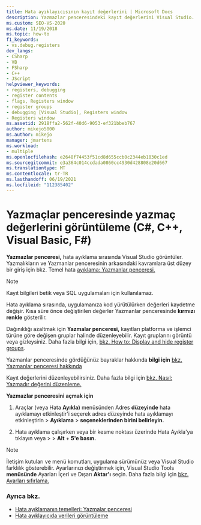 ```yaml
---
title: Hata ayıklayıcısının kayıt değerlerini | Microsoft Docs
description: Yazmazlar penceresindeki kayıt değerlerini Visual Studio. Hata ayıklama sırasında, uygulamanıza kod yürütülürken değerleri kaydetme değişir.
ms.custom: SEO-VS-2020
ms.date: 11/19/2018
ms.topic: how-to
f1_keywords:
- vs.debug.registers
dev_langs:
- CSharp
- VB
- FSharp
- C++
- JScript
helpviewer_keywords:
- registers, debugging
- register contents
- flags, Registers window
- register groups
- debugging [Visual Studio], Registers window
- Registers window
ms.assetid: 2918ffa2-562f-40d6-9053-ef321bbeb767
author: mikejo5000
ms.author: mikejo
manager: jmartens
ms.workload:
- multiple
ms.openlocfilehash: e2648f74453f51cd8d655ccb0c2344eb1030c1ed
ms.sourcegitcommit: e3a364c014ccdada0860cc4930d428808e20d667
ms.translationtype: MT
ms.contentlocale: tr-TR
ms.lasthandoff: 06/19/2021
ms.locfileid: "112385402"
---
```

# <a name="view-register-values-in-the-registers-window-c-c-visual-basic-f"></a>Yazmaçlar penceresinde yazmaç değerlerini görüntüleme (C#, C++, Visual Basic, F#)

**Yazmazlar penceresi,** hata ayıklama sırasında Visual Studio görüntüler. Yazmalıkların ve Yazmanlar penceresinin  arkasındaki kavramlara üst düzey bir giriş için bkz. Temel hata [ayıklama: Yazmanlar penceresi.](../debugger/debugging-basics-registers-window.md)

> [!NOTE]
> Kayıt bilgileri betik veya SQL uygulamaları için kullanılamaz.

Hata ayıklama sırasında, uygulamanıza kod yürütülürken değerleri kaydetme değişir. Kısa süre önce değiştirilen değerler Yazmanlar penceresinde **kırmızı renkle** gösterilir.

Dağınıklığı azaltmak için **Yazmalar penceresi,** kayıtları platforma ve işlemci türüne göre değişen gruplar halinde düzenleyebilir. Kayıt gruplarını görüntü veya gizleysiniz. Daha fazla bilgi için, [bkz. How to: Display and hide register groups](../debugger/how-to-display-and-hide-register-groups.md).

Yazmanlar penceresinde gördüğünüz bayraklar hakkında **bilgi için** [bkz. Yazmanlar penceresi hakkında](../debugger/debugging-basics-registers-window.md)

Kayıt değerlerini düzenleyebilirsiniz. Daha fazla bilgi için [bkz. Nasıl: Yazmadır değerini düzenleme.](../debugger/how-to-edit-a-register-value.md)

**Yazmazlar penceresini açmak için**

1. Araçlar (veya Hata **Ayıkla)** menüsünden Adres **düzeyinde** hata ayıklamayı etkinleştir'i  seçerek adres düzeyinde hata ayıklamayı etkinleştirin > **Ayıklama**  >  **seçeneklerinden birini belirleyin.**

1. Hata ayıklama çalışırken veya bir kesme noktası üzerinde Hata Ayıkla'ya tıklayın veya  >    >   **Alt** + **5'e basın.**

>[!NOTE]
>İletişim kutuları ve menü komutları, uygulama sürümünüz veya Visual Studio farklılık gösterebilir. Ayarlarınızı değiştirmek için, Visual Studio Tools **menüsünde** Ayarları İçeri ve Dışarı **Aktar'ı** seçin. Daha fazla bilgi için [bkz. Ayarları sıfırlama.](../ide/environment-settings.md#reset-settings)

### <a name="see-also"></a>Ayrıca bkz.

- [Hata ayıklamanın temelleri: Yazmalar penceresi](../debugger/debugging-basics-registers-window.md)
- [Hata ayıklayıcıda verileri görüntüleme](../debugger/viewing-data-in-the-debugger.md)

